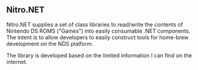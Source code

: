 ## Nitro.NET

Nitro.NET supplies a set of class libraries to read/write the contents of Nintendo DS ROMS ("Games")
into easily consumable .NET components.  The intent is to allow developers to easily construct tools 
for home-brew development on the NDS platform.

The library is developed based on the limited information I can find on the internet.  
